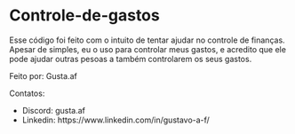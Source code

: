 # Controle-de-gastos

Esse código foi feito com o intuito de tentar ajudar no controle de finanças. Apesar de simples, eu o uso para controlar meus gastos, e acredito que ele pode ajudar outras pesoas a também controlarem os seus gastos.

Feito por: Gusta.af

Contatos:

<ul>
    <li>Discord: gusta.af</li>
    <li>Linkedin: https://www.linkedin.com/in/gustavo-a-f/</li>
</ul>